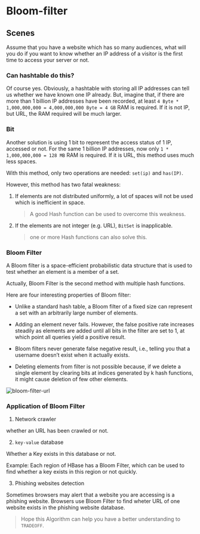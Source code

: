 # Bloom-filter

## Scenes

Assume that you have a website which has so many audiences, what will you do if you want to know whether an IP address of a visitor is the first time to access your server or not.

### Can hashtable do this?

Of course yes.
Obviously, a hashtable with storing all IP addresses can tell us whether we have known one IP already. But, imagine that, if there are more than 1 billion IP addresses have been recorded, at least `4 Byte * 1,000,000,000 = 4,000,000,000 Byte = 4 GB` RAM is required. If it is not IP, but URL, the RAM required will be much larger.

### Bit

Another solution is using 1 bit to represent the access status of 1 IP, accessed or not.
For the same 1 billion IP addresses, now only `1 * 1,000,000,000 = 128 MB` RAM is required. If it is URL, this method uses much less spaces.

With this method, only two operations are needed: `set(ip)` and `has(IP)`.

However, this method has two fatal weakness:

1. If elements are not distributed uniformly, a lot of spaces will not be used which is inefficient in space.

    > A good Hash function can be used to overcome this weakness.

2. If the elements are not integer (e.g. URL), `BitSet` is inapplicable.

    > one or more Hash functions can also solve this.

### Bloom Filter

A Bloom filter is a space-efficient probabilistic data structure that is used to test whether an element is a member of a set.

Actually, Bloom Filter is the second method with multiple hash functions.

Here are four interesting properties of Bloom filter:

- Unlike a standard hash table, a Bloom filter of a fixed size can represent a set with an arbitrarily large number of elements.

- Adding an element never fails. However, the false positive rate increases steadily as elements are added until all bits in the filter are set to 1, at which point all queries yield a positive result.

- Bloom filters never generate false negative result, i.e., telling you that a username doesn’t exist when it actually exists.

- Deleting elements from filter is not possible because, if we delete a single element by clearing bits at indices generated by k hash functions, it might cause deletion of few other elements.

![bloom-filter-url](../assets/thinkings/bloom-filter-url.png)

### Application of Bloom Filter

1. Network crawler

whether an URL has been crawled or not.

2. `key-value` database

Whether a Key exists in this database or not.

Example:
Each region of HBase has a Bloom Filter, which can be used to find whether a key exists in this region or not quickly.

3. Phishing websites detection

Sometimes browsers may alert that a website you are accessing is a phishing website.
Browsers use Bloom Filter to find wheter URL of one website exists in the phishing website database.

> Hope this Algorithm can help you have a better understanding to `TRADEOFF`.
